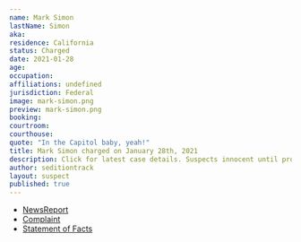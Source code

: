 ```yaml
---
name: Mark Simon
lastName: Simon
aka: 
residence: California
status: Charged
date: 2021-01-28
age: 
occupation: 
affiliations: undefined
jurisdiction: Federal
image: mark-simon.png
preview: mark-simon.png
booking: 
courtroom: 
courthouse: 
quote: "In the Capitol baby, yeah!"
title: Mark Simon charged on January 28th, 2021
description: Click for latest case details. Suspects innocent until proven guilty.
author: seditiontrack
layout: suspect
published: true
---
```

- [NewsReport](https://www.ocregister.com/2021/01/28/fbi-arrests-huntington-beach-man-for-suspected-involvement-in-u-s-capitol-siege/)
- [Complaint](https://www.justice.gov/opa/page/file/1361286/download)
- [Statement of Facts](https://www.justice.gov/opa/page/file/1361286/download)

